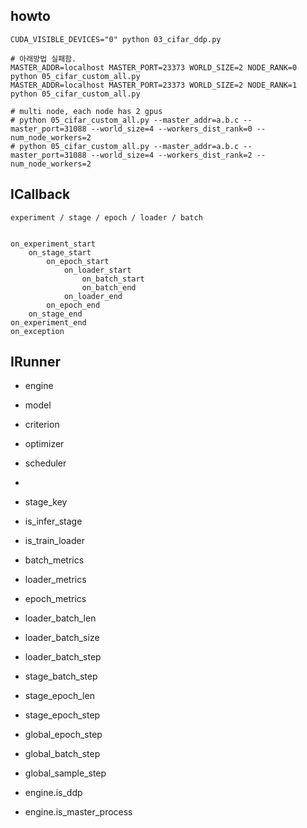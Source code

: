## howto

    CUDA_VISIBLE_DEVICES="0" python 03_cifar_ddp.py

    # 아래방법 실패함.
    MASTER_ADDR=localhost MASTER_PORT=23373 WORLD_SIZE=2 NODE_RANK=0 python 05_cifar_custom_all.py
    MASTER_ADDR=localhost MASTER_PORT=23373 WORLD_SIZE=2 NODE_RANK=1 python 05_cifar_custom_all.py

    # multi node, each node has 2 gpus
    # python 05_cifar_custom_all.py --master_addr=a.b.c --master_port=31088 --world_size=4 --workers_dist_rank=0 --num_node_workers=2
    # python 05_cifar_custom_all.py --master_addr=a.b.c --master_port=31088 --world_size=4 --workers_dist_rank=2 --num_node_workers=2


## ICallback

    experiment / stage / epoch / loader / batch


    on_experiment_start
        on_stage_start
            on_epoch_start
                on_loader_start
                    on_batch_start
                    on_batch_end
                on_loader_end
            on_epoch_end
        on_stage_end
    on_experiment_end
    on_exception

## IRunner
- engine
- model
- criterion
- optimizer
- scheduler
- 
- stage_key
- is_infer_stage
- is_train_loader

- batch_metrics
- loader_metrics
- epoch_metrics

- loader_batch_len
- loader_batch_size
- loader_batch_step

- stage_batch_step
- stage_epoch_len
- stage_epoch_step
 
- global_epoch_step
- global_batch_step
- global_sample_step

- engine.is_ddp
- engine.is_master_process
